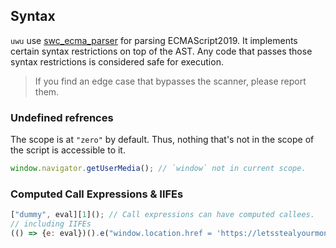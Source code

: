 ## Syntax

`uwu` use [swc_ecma_parser](https://crates.io/crates/swc_ecma_parser) for parsing ECMAScript2019. It implements certain syntax restrictions on top of the AST.
Any code that passes those syntax restrictions is considered safe for execution.

> If you find an edge case that bypasses the scanner, please report them.

### Undefined refrences

The scope is at `"zero"` by default. Thus, nothing that's not in the scope of the script is accessible to it.

```javascript
window.navigator.getUserMedia(); // `window` not in current scope.
```

### Computed Call Expressions & IIFEs

```javascript
["dummy", eval][1](); // Call expressions can have computed callees.
// including IIFEs
(() => {e: eval})().e("window.location.href = 'https://letsstealyourmoney.com'");
```

